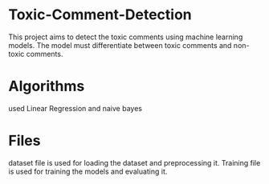 # Toxic-Comment-Detection
This project aims to detect the toxic comments using machine learning models.
The model must differentiate between toxic comments and non-toxic comments.

# Algorithms
used Linear Regression and naive bayes

# Files
dataset file is used for loading the dataset and preprocessing it.
Training file is used for training the models and evaluating it.
